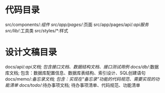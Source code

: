 # 代码目录

src/components/*:组件
src/app/pages/*:页面
src/app/pages/api/*:api服务
src/lib/*:工具类
src/styles/*:样式


# 设计文稿目录
docs/api/*:api文档; 包含接口文档、数据结构文档、接口测试用例
docs/db/*:数据库文档; 包含：数据库配置信息、数据库表结构、索引设计、SQL创建语句
docs/memo/*:备忘录文档; 包含：实现在“备忘录”功能的代码规范、需要实现的功能清单
docs/todo/*:待办事项文档; 待办事项清单、代码规范、功能清单
